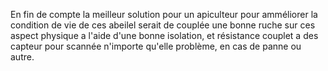 En fin de compte la meilleur solution pour un apiculteur pour amméliorer la condition de vie de ces abeilel serait de couplée une bonne ruche sur ces aspect physique a l'aide d'une bonne isolation, et résistance couplet a des capteur pour scannée n'importe qu'elle problème, en cas de panne ou autre. 